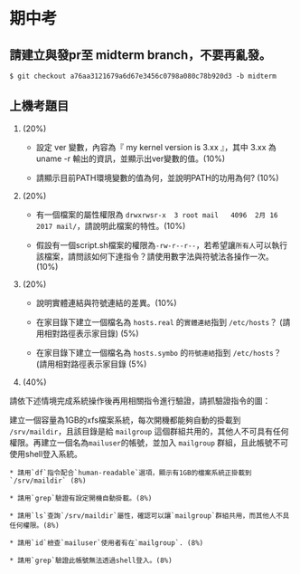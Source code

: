 # 期中考

## 請建立與發pr至 midterm branch，不要再亂發。

```
$ git checkout a76aa3121679a6d67e3456c0798a080c78b920d3 -b midterm
```

## 上機考題目


1. (20%) 

    * 設定 ver 變數，內容為『 my kernel version is 3.xx 』，其中 3.xx 為 uname -r 輸出的資訊，並顯示出ver變數的值。(10%)

    * 請顯示目前PATH環境變數的值為何，並說明PATH的功用為何? (10%)
    

2. (20%)

    * 有一個檔案的屬性權限為 `drwxrwsr-x  3 root mail   4096  2月 16  2017 mail/`，請說明此檔案的特性。(10%)

    * 假設有一個script.sh檔案的權限為`-rw-r--r--`，若希望讓`所有人`可以執行該檔案，請問該如何下達指令？請使用數字法與符號法各操作一次。(10%)

3. (20%)

    * 說明實體連結與符號連結的差異。(10%)

    * 在家目錄下建立一個檔名為 `hosts.real` 的`實體連結`指到 `/etc/hosts`？ (請用相對路徑表示家目錄) (5%)

    * 在家目錄下建立一個檔名為 `hosts.symbo` 的`符號連結`指到 `/etc/hosts`？ (請用相對路徑表示家目錄 (5%)



4. (40%)

請依下述情境完成系統操作後再用相關指令進行驗證，請抓驗證指令的圖：

建立一個容量為1GB的xfs檔案系統，每次開機都能夠自動的掛載到 `/srv/maildir`，且該目錄是給 `mailgroup` 這個群組共用的，其他人不可具有任何權限。再建立一個名為`mailuser`的帳號，並加入 `mailgroup` 群組，且此帳號不可使用shell登入系統。

    * 請用`df`指令配合`human-readable`選項，顯示有1GB的檔案系統正掛載到`/srv/maildir` (8%)

    * 請用`grep`驗證有設定開機自動掛載。(8%)

    * 請用`ls`查詢`/srv/maildir`屬性，確認可以讓`mailgroup`群組共用，而其他人不具任何權限。(8%)

    * 請用`id`檢查`mailuser`使用者有在`mailgroup`. (8%)

    * 請用`grep`驗證此帳號無法透過shell登入。(8%)

